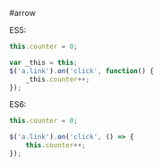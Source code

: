 #arrow

ES5:
```javascript
this.counter = 0;

var _this = this;
$('a.link').on('click', function() {
    _this.counter++;
});
```

ES6:
```javascript
this.counter = 0;

$('a.link').on('click', () => {
    this.counter++;
});
```